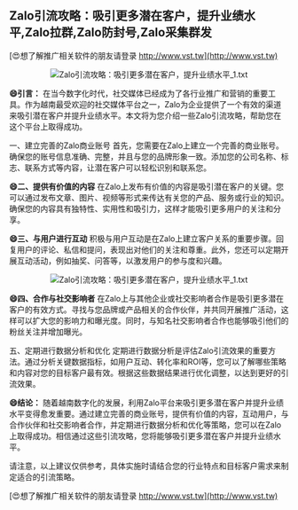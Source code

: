 ## **Zalo引流攻略：吸引更多潜在客户，提升业绩水平,Zalo拉群,Zalo防封号,Zalo采集群发**

[😍想了解推广相关软件的朋友请登录 http://www.vst.tw](http://www.vst.tw)

 <center><img src="https://vst.tw/MP4/tuiguang/png/7.png" alt="Zalo引流攻略：吸引更多潜在客户，提升业绩水平_1.txt"></center>

**😄引言：**
在当今数字化时代，社交媒体已经成为了各行业推广和营销的重要工具。作为越南最受欢迎的社交媒体平台之一，Zalo为企业提供了一个有效的渠道来吸引潜在客户并提升业绩水平。本文将为您介绍一些Zalo引流攻略，帮助您在这个平台上取得成功。

一、建立完善的Zalo商业账号
首先，您需要在Zalo上建立一个完善的商业账号。确保您的账号信息准确、完整，并且与您的品牌形象一致。添加您的公司名称、标志、联系方式等内容，让潜在客户可以轻松识别和联系您。

**😄二、提供有价值的内容**
在Zalo上发布有价值的内容是吸引潜在客户的关键。您可以通过发布文章、图片、视频等形式来传达有关您的产品、服务或行业的知识。确保您的内容具有独特性、实用性和吸引力，这样才能吸引更多用户的关注和分享。

**😄三、与用户进行互动**
积极与用户互动是在Zalo上建立客户关系的重要步骤。回复用户的评论、私信和提问，表现出对他们的关注和尊重。此外，您还可以定期开展互动活动，例如抽奖、问答等，以激发用户的参与度和兴趣。

 <center><img src="https://vst.tw/MP4/tuiguang/png/7.png" alt="Zalo引流攻略：吸引更多潜在客户，提升业绩水平_1.txt"></center>

**😄四、合作与社交影响者**
在Zalo上与其他企业或社交影响者合作是吸引更多潜在客户的有效方式。寻找与您品牌或产品相关的合作伙伴，并共同开展推广活动，这样可以扩大您的影响力和曝光度。同时，与知名社交影响者合作也能够吸引他们的粉丝关注并增加曝光。

五、定期进行数据分析和优化
定期进行数据分析是评估Zalo引流效果的重要方法。通过分析关键数据指标，如用户互动、转化率和ROI等，您可以了解哪些策略和内容对您的目标客户最有效。根据这些数据结果进行优化调整，以达到更好的引流效果。

**😄结论：**
随着越南数字化的发展，利用Zalo平台来吸引更多潜在客户并提升业绩水平变得愈发重要。通过建立完善的商业账号，提供有价值的内容，互动用户，与合作伙伴和社交影响者合作，并定期进行数据分析和优化等策略，您可以在Zalo上取得成功。相信通过这些引流攻略，您将能够吸引更多潜在客户并提升业绩水平。

请注意，以上建议仅供参考，具体实施时请结合您的行业特点和目标客户需求来制定适合的引流策略。

[😍想了解推广相关软件的朋友请登录 http://www.vst.tw](http://www.vst.tw)



